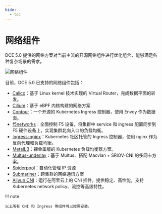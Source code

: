 ```yaml
---
hide:
  - toc
---
```


# 网络组件

DCE 5.0 提供的网络方案对当前主流的开源网络组件进行优化组合，能够满足各种复杂场景的需求。

![网络组件](https://docs.daocloud.io/daocloud-docs-images/docs/network/images/components.png)

目前，DCE 5.0 已支持的网络组件包括：

- [Calico](../modules/calico/index.md)：基于 Linux kernel 技术实现的 Virtual Router，完成数据平面的转发。
- [Cilium](../modules/cilium/index.md)：基于 eBPF 内核构建的网络方案
- [Contour](../modules/contour/index.md)：一个开源的 Kubernetes Ingress 控制器，使用 Envoy 作为数据面。
- [f5networks](../modules/f5networks/index.md)：全面控制 F5 设备，将集群中 service 和 ingress 配置同步到 F5 硬件设备上，实现集群北向入口的负载均衡。
- [Ingress-nginx](../modules/ingress-nginx/index.md)：Kubernetes 社区托管的 Ingress 控制器，使用 nginx 作为反向代理和负载均衡。
- [MetalLB](../modules/metallb/index.md)：裸金属版的 Kubernetes 负载均衡器方案。
- [Multus-underlay](../modules/multus-underlay/index.md)：基于 Multus、搭配 Macvlan + SRIOV-CNI 的多网卡方案。
- [Spiderpool](../modules/spiderpool/index.md)：自动化管理 IP 资源
- [Submariner](../modules/submariner/index.md)：跨集群的网络通讯方案
- [Aliyun CNI](../modules/aliyun-terway/index.md)：运行在阿里云上的 CNI 插件，提供稳定、高性能，支持Kubernetes network policy、流控等高级特性。

!!! note

    以上所有 CNI 和 Ingress 等组件可以按需安装。

